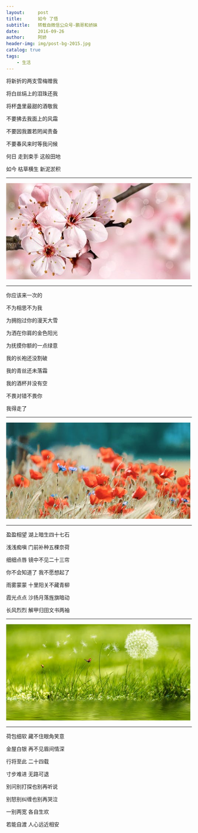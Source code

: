 ```yaml
---
layout:     post
title:      如今 了悟
subtitle:   转载自微信公众号-鹏哥和娇妹
date:       2016-09-26
author:     阿娇
header-img: img/post-bg-2015.jpg
catalog: true
tags:
    - 生活
---
```


将新折的两支雪梅赠我

将白丝绢上的泪珠还我

将杯盏里最甜的酒敬我

不要拂去我面上的风霜

不要因我置若罔闻责备

不要春风来时等我问候

何日 走到束手 这般田地

如今 枯草横生 新泥淤积

---

![梅花](https://github.com/he-chen-95/Chen-Image-Host/raw/master/2016/plum.jpeg)

---

你应该来一次的

不为相思不为我

为拥抱过你的漫天大雪

为洒在你肩的金色阳光

为抚摸你额的一点绿意

我的长袍还没割破

我的青丝还未落霜

我的酒杯并没有空

不畏对错不畏你

我得走了

---

![枯草](https://github.com/he-chen-95/Chen-Image-Host/raw/master/2016/grass.jpeg)

---

盈盈相望 湖上暗生四十七石

浅浅痴嗔 门前补种五棵奈荷

细细点唇 镜中不见二十三帘

你不会知道了 我不愿想起了

雨雾蒙蒙 十里阳关不藏青柳

霞光点点 沙扬月落旌旗暗动

长风烈烈 解甲归田文书两袖

---

![蒲公英](https://github.com/he-chen-95/Chen-Image-Host/raw/master/2016/dandelion.jpeg)

---

荷包细软 藏不住眼角笑意

金屋白银 再不见眉间情深

行将至此 二十四载

寸步难进 无路可退

别问别打探也别再听说

别怒别纠缠也别再哭泣

一别两宽 各自生欢

若能自渡 人心远近相安

